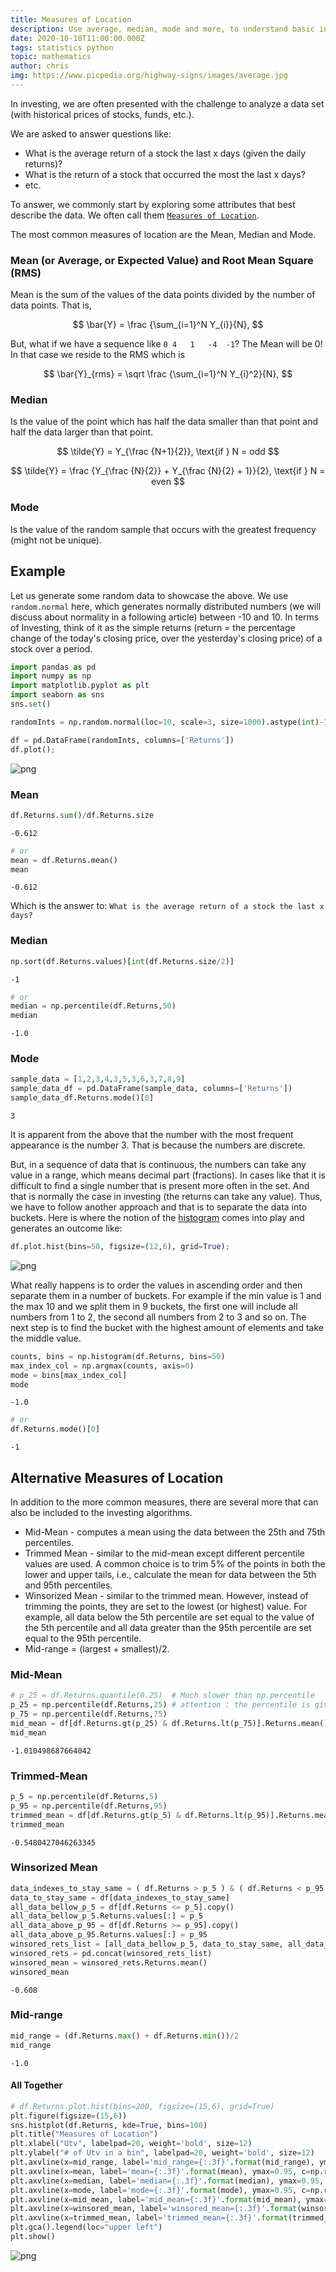 ```yaml
---
title: Measures of Location
description: Use average, median, mode and more, to understand basic investing.
date: 2020-10-18T11:00:00.000Z
tags: statistics python
topic: mathematics
author: chris
img: https://www.picpedia.org/highway-signs/images/average.jpg
---
```


In investing, we are often presented with the challenge to analyze a data set (with historical prices of stocks, funds, etc.). 

We are asked to answer questions like:

* What is the average return of a stock the last x days (given the daily returns)?
* What is the return of a stock that occurred the most the last x days?
* etc. 

To answer, we commonly start by exploring some attributes that best describe the data. We often call them [`Measures of Location`](https://www.encyclopedia.com/computing/dictionaries-thesauruses-pictures-and-press-releases/measures-location).

The most common measures of location are the Mean, Median and Mode.

### Mean (or **Average**, or **Expected Value**) and Root Mean Square (RMS)

Mean is the sum of the values of the data points divided by the number of data points. That is,

$$ 
\bar{Y} = \frac {\sum_{i=1}^N Y_{i}}{N},
$$

But, what if we have a sequence like `0	4	1	-4	-1`? The Mean will be 0! In that case we reside to the RMS which is 

$$
\bar{Y}_{rms} = \sqrt \frac {\sum_{i=1}^N Y_{i}^2}{N},
$$

### Median

Is the value of the point which has half the data smaller than that point and half the data larger than that point.

$$
\tilde{Y} = Y_{\frac {N+1}{2}}, \text{if } N = odd
$$

$$
\tilde{Y} = \frac {Y_{\frac {N}{2}} + Y_{\frac {N}{2} + 1}}{2}, \text{if } N = even
$$

### Mode

Is the value of the random sample that occurs with the greatest frequency (might not be unique).

## Example

Let us generate some random data to showcase the above. We use `random.normal` here, which generates normally distributed numbers (we will discuss about normality in a following article) between -10 and 10. In terms of Investing, think of it as the simple returns (return = the percentage change of the today's closing price, over the yesterday's closing price) of a stock over a period.

```python
import pandas as pd
import numpy as np
import matplotlib.pyplot as plt
import seaborn as sns
sns.set() 

randomInts = np.random.normal(loc=10, scale=3, size=1000).astype(int)-10

df = pd.DataFrame(randomInts, columns=['Returns'])
df.plot();
```
   
![png](measures-of-location/measures-of-location_3_0.png)

### Mean

```python
df.Returns.sum()/df.Returns.size
```
    -0.612

```python
# or
mean = df.Returns.mean()
mean
```
    -0.612

Which is the answer to: `What is the average return of a stock the last x days?`

### Median

```python
np.sort(df.Returns.values)[int(df.Returns.size/2)]
```
    -1

```python
# or
median = np.percentile(df.Returns,50)
median
```
    -1.0

### Mode

```python
sample_data = [1,2,3,4,3,5,3,6,3,7,8,9]
sample_data_df = pd.DataFrame(sample_data, columns=['Returns'])
sample_data_df.Returns.mode()[0]
```
    3

It is apparent from the above that the number with the most frequent appearance is the number 3. That is because the numbers are discrete.

But, in a sequence of data that is continuous, the numbers can take any value in a range, which means decimal part (fractions). In cases like that it is difficult to find a single number that is present more often in the set. And that is normally the case in investing (the returns can take any value). Thus, we have to follow another approach and that is to separate the data into buckets. Here is where the notion of the [histogram](https://en.wikipedia.org/wiki/Histogram) comes into play and generates an outcome like:


```python
df.plot.hist(bins=50, figsize=(12,6), grid=True);
```
    
![png](measures-of-location/measures-of-location_14_0.png)

What really happens is to order the values in ascending order and then separate them in a number of buckets. For example if the min value is 1 and the max 10 and we split them in 9 buckets, the first one will include all numbers from 1 to 2, the second all numbers from 2 to 3 and so on. The next step is to find the bucket with the highest amount of elements and take the middle value.  

```python
counts, bins = np.histogram(df.Returns, bins=50)
max_index_col = np.argmax(counts, axis=0)
mode = bins[max_index_col]
mode
```
    -1.0

```python
# or
df.Returns.mode()[0]
```
    -1


## Alternative Measures of Location

In addition to the more common measures, there are several more that can also be included to the investing algorithms. 

* Mid-Mean - computes a mean using the data between the 25th and 75th percentiles.
* Trimmed Mean - similar to the mid-mean except different percentile values are used. A common choice is to trim 5% of the points in both the lower and upper tails, i.e., calculate the mean for data between the 5th and 95th percentiles.
* Winsorized Mean - similar to the trimmed mean. However, instead of trimming the points, they are set to the lowest (or highest) value. For example, all data below the 5th percentile are set equal to the value of the 5th percentile and all data greater than the 95th percentile are set equal to the 95th percentile.
* Mid-range = (largest + smallest)/2.

### Mid-Mean

```python
# p_25 = df.Returns.quantile(0.25)  # Much slower than np.percentile
p_25 = np.percentile(df.Returns,25) # attention : the percentile is given in percent (5 = 5%)
p_75 = np.percentile(df.Returns,75)
mid_mean = df[df.Returns.gt(p_25) & df.Returns.lt(p_75)].Returns.mean()
mid_mean
```
    -1.010498687664042

### Trimmed-Mean

```python
p_5 = np.percentile(df.Returns,5)
p_95 = np.percentile(df.Returns,95)
trimmed_mean = df[df.Returns.gt(p_5) & df.Returns.lt(p_95)].Returns.mean()
trimmed_mean
```
    -0.5480427046263345

### Winsorized Mean

```python
data_indexes_to_stay_same = ( df.Returns > p_5 ) & ( df.Returns < p_95 )
data_to_stay_same = df[data_indexes_to_stay_same]
all_data_bellow_p_5 = df[df.Returns <= p_5].copy()
all_data_bellow_p_5.Returns.values[:] = p_5
all_data_above_p_95 = df[df.Returns >= p_95].copy()
all_data_above_p_95.Returns.values[:] = p_95
winsored_rets_list = [all_data_bellow_p_5, data_to_stay_same, all_data_above_p_95]
winsored_rets = pd.concat(winsored_rets_list)
winsored_mean = winsored_rets.Returns.mean()
winsored_mean
```
    -0.608

### Mid-range

```python
mid_range = (df.Returns.max() + df.Returns.min())/2
mid_range
```
    -1.0

#### All Together

```python
# df.Returns.plot.hist(bins=200, figsize=(15,6), grid=True)
plt.figure(figsize=(15,6))
sns.histplot(df.Returns, kde=True, bins=100)
plt.title("Measures of Location")
plt.xlabel("Utv", labelpad=20, weight='bold', size=12)
plt.ylabel("# of Utv in a bin", labelpad=20, weight='bold', size=12)
plt.axvline(x=mid_range, label='mid_range={:.3f}'.format(mid_range), ymax=0.95, c=np.random.rand(3,))
plt.axvline(x=mean, label='mean={:.3f}'.format(mean), ymax=0.95, c=np.random.rand(3,))
plt.axvline(x=median, label='median={:.3f}'.format(median), ymax=0.95, c=np.random.rand(3,))
plt.axvline(x=mode, label='mode={:.3f}'.format(mode), ymax=0.95, c=np.random.rand(3,))
plt.axvline(x=mid_mean, label='mid_mean={:.3f}'.format(mid_mean), ymax=0.95, c=np.random.rand(3,))
plt.axvline(x=winsored_mean, label='winsored_mean={:.3f}'.format(winsored_mean), ymax=0.95, c=np.random.rand(3,))
plt.axvline(x=trimmed_mean, label='trimmed_mean={:.3f}'.format(trimmed_mean), ymax=0.95, c=np.random.rand(3,))
plt.gca().legend(loc="upper left")
plt.show()
```

![png](measures-of-location/measures-of-location_28_0.png)
